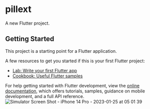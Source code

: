 # pillext

A new Flutter project.

## Getting Started

This project is a starting point for a Flutter application.

A few resources to get you started if this is your first Flutter project:

- [Lab: Write your first Flutter app](https://docs.flutter.dev/get-started/codelab)
- [Cookbook: Useful Flutter samples](https://docs.flutter.dev/cookbook)

For help getting started with Flutter development, view the
[online documentation](https://docs.flutter.dev/), which offers tutorials,
samples, guidance on mobile development, and a full API reference.
![Simulator Screen Shot - iPhone 14 Pro - 2023-01-25 at 05 01 39](https://user-images.githubusercontent.com/18899781/214729873-cd139692-0bd2-4db4-8966-648c0dd5a22c.png|width=500)



